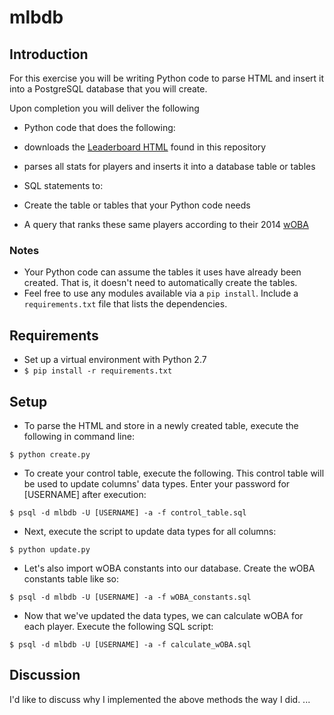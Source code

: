 # mlbdb

## Introduction

For this exercise you will be writing Python code to parse HTML and insert it into a PostgreSQL database that you will create.

Upon completion you will deliver the following
* Python code that does the following:
 * downloads the [Leaderboard HTML](https://raw.githubusercontent.com/kruser/interview-developer/master/python/leaderboard.html) found in this repository
 * parses all stats for players and inserts it into a database table or tables

* SQL statements to:
 * Create the table or tables that your Python code needs
 * A query that ranks these same players according to their 2014 [wOBA](http://www.fangraphs.com/library/offense/woba/)

### Notes

* Your Python code can assume the tables it uses have already been created. That is, it doesn't need to 
automatically create the tables.
* Feel free to use any modules available via a ```pip install```. Include a ```requirements.txt``` file that
lists the dependencies.

## Requirements
* Set up a virtual environment with Python 2.7
* ```$ pip install -r requirements.txt```

## Setup
* To parse the HTML and store in a newly created table, execute the following in command line:
```
$ python create.py
```
* To create your control table, execute the following. This control table will be used to update columns' data types. Enter your password for [USERNAME] after execution:
```
$ psql -d mlbdb -U [USERNAME] -a -f control_table.sql
```
* Next, execute the script to update data types for all columns:
```
$ python update.py
```
* Let's also import wOBA constants into our database. Create the wOBA constants table like so:
```
$ psql -d mlbdb -U [USERNAME] -a -f wOBA_constants.sql
```
* Now that we've updated the data types, we can calculate wOBA for each player. Execute the following SQL script:
```
$ psql -d mlbdb -U [USERNAME] -a -f calculate_wOBA.sql
```

## Discussion
I'd like to discuss why I implemented the above methods the way I did.
...
